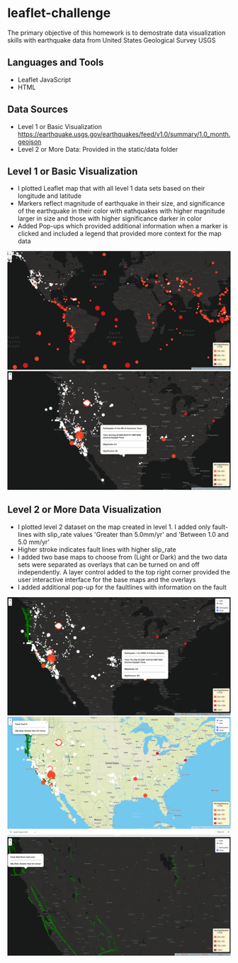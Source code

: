 # leaflet-challenge
The primary objective of this homework is to demostrate data visualization skills with earthquake data from United States Geological Survey USGS 

## Languages and Tools
*  Leaflet JavaScript
*  HTML

## Data Sources 
*  Level 1 or Basic Visualization https://earthquake.usgs.gov/earthquakes/feed/v1.0/summary/1.0_month.geojson
*  Level 2 or More Data: Provided in the static/data folder

## Level 1 or Basic Visualization
*  I plotted Leaflet map that with all level 1 data sets based on their longitude and latitude
*  Markers reflect magnitude of earthquake in their size, and significance of the earthquake in their color with eathquakes with higher magnitude larger in size and those with higher significance darker in color
*  Added Pop-ups which provided additional information when a marker is clicked and included a legend that provided more context for the map data

![alt text](https://github.com/highmic/leaflet-challenge/blob/master/images/level1_basic.png "Basic Visualization no Popup")
![alt text](https://github.com/highmic/leaflet-challenge/blob/master/images/level1_basicpopUp.png "Basic Visualization with Popup")



## Level 2 or More Data Visualization 
*  I plotted level 2 dataset on the map created in level 1. I added only fault-lines with slip_rate values 'Greater than 5.0mm/yr' and 'Between 1.0 and 5.0 mm/yr'
*  Higher stroke indicates fault lines with higher slip_rate
*  I added two base maps to choose from (Light or Dark) and the two data sets were separated as overlays that can be turned on and off independently. A layer control added to the top right corner provided the user interactive interface for the base maps and the overlays
*  I added additional pop-up for the faultlines with information on the fault

![alt text](https://github.com/highmic/leaflet-challenge/blob/master/images/level2_dark_popup.png "Level2 Visualization DarkMap")
![alt text](https://github.com/highmic/leaflet-challenge/blob/master/images/level2_street.png "Level2 Visualization StreetMap")
![alt text](https://github.com/highmic/leaflet-challenge/blob/master/images/level2_faultline_popup.png "Level2 Visualization faultOnly")
